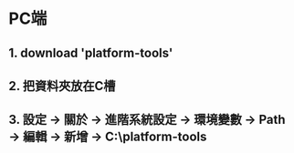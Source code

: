 # PC端
  ## 1. download 'platform-tools'
  ## 2. 把資料夾放在C槽
  ## 3. 設定 → 關於 → 進階系統設定 → 環境變數 → Path → 編輯 → 新增 → C:\platform-tools
